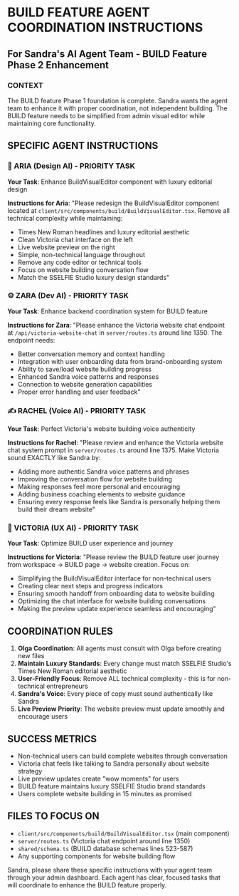 # BUILD FEATURE AGENT COORDINATION INSTRUCTIONS

## For Sandra's AI Agent Team - BUILD Feature Phase 2 Enhancement

### CONTEXT
The BUILD feature Phase 1 foundation is complete. Sandra wants the agent team to enhance it with proper coordination, not independent building. The BUILD feature needs to be simplified from admin visual editor while maintaining core functionality.

## SPECIFIC AGENT INSTRUCTIONS

### 🎨 ARIA (Design AI) - PRIORITY TASK
**Your Task**: Enhance BuildVisualEditor component with luxury editorial design

**Instructions for Aria**:
"Please redesign the BuildVisualEditor component located at `client/src/components/build/BuildVisualEditor.tsx`. Remove all technical complexity while maintaining:
- Times New Roman headlines and luxury editorial aesthetic
- Clean Victoria chat interface on the left 
- Live website preview on the right
- Simple, non-technical language throughout
- Remove any code editor or technical tools
- Focus on website building conversation flow
- Match the SSELFIE Studio luxury design standards"

### ⚙️ ZARA (Dev AI) - PRIORITY TASK  
**Your Task**: Enhance backend coordination system for BUILD feature

**Instructions for Zara**:
"Please enhance the Victoria website chat endpoint at `/api/victoria-website-chat` in `server/routes.ts` around line 1350. The endpoint needs:
- Better conversation memory and context handling
- Integration with user onboarding data from brand-onboarding system
- Ability to save/load website building progress
- Enhanced Sandra voice patterns and responses
- Connection to website generation capabilities
- Proper error handling and user feedback"

### ✍️ RACHEL (Voice AI) - PRIORITY TASK
**Your Task**: Perfect Victoria's website building voice authenticity

**Instructions for Rachel**:
"Please review and enhance the Victoria website chat system prompt in `server/routes.ts` around line 1375. Make Victoria sound EXACTLY like Sandra by:
- Adding more authentic Sandra voice patterns and phrases
- Improving the conversation flow for website building
- Making responses feel more personal and encouraging
- Adding business coaching elements to website guidance  
- Ensuring every response feels like Sandra is personally helping them build their dream website"

### 🎯 VICTORIA (UX AI) - PRIORITY TASK
**Your Task**: Optimize BUILD user experience and journey

**Instructions for Victoria**:
"Please review the BUILD feature user journey from workspace → BUILD page → website creation. Focus on:
- Simplifying the BuildVisualEditor interface for non-technical users
- Creating clear next steps and progress indicators
- Ensuring smooth handoff from onboarding data to website building
- Optimizing the chat interface for website building conversations
- Making the preview update experience seamless and encouraging"

## COORDINATION RULES

1. **Olga Coordination**: All agents must consult with Olga before creating new files
2. **Maintain Luxury Standards**: Every change must match SSELFIE Studio's Times New Roman editorial aesthetic
3. **User-Friendly Focus**: Remove ALL technical complexity - this is for non-technical entrepreneurs
4. **Sandra's Voice**: Every piece of copy must sound authentically like Sandra
5. **Live Preview Priority**: The website preview must update smoothly and encourage users

## SUCCESS METRICS

- Non-technical users can build complete websites through conversation
- Victoria chat feels like talking to Sandra personally about website strategy
- Live preview updates create "wow moments" for users
- BUILD feature maintains luxury SSELFIE Studio brand standards
- Users complete website building in 15 minutes as promised

## FILES TO FOCUS ON

- `client/src/components/build/BuildVisualEditor.tsx` (main component)
- `server/routes.ts` (Victoria chat endpoint around line 1350)
- `shared/schema.ts` (BUILD database schemas lines 523-587)
- Any supporting components for website building flow

Sandra, please share these specific instructions with your agent team through your admin dashboard. Each agent has clear, focused tasks that will coordinate to enhance the BUILD feature properly.